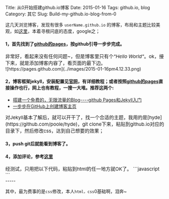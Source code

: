 Title: 从0开始搭建github.io博客
Date: 2015-01-16
Tags: github.io, blog
Category: 其它
Slug: Build-my-github.io-blog-from-0

这几天浏览博客，发现有很多 `userName.github.io` 的博客，布局和主题比较美观，如[这里](http://wanglongqi.github.io)，本着寻根问底的态度，google之；

#### 1，首先找到了[github的pages](https://pages.github.com)，按github引导一步步完成。
<div class="message" style="font-size: 15px">
非常好，看起来没有任何问题~，但是博客里只有个<em>"Hello World"</em>。ok，接下来，就是添加博客内容了，看页面的最下边。
</div>
![https://pages.github.com](../images/2015-01-16pm4.12.33.png)

#### 2，博客框架jekyll，安装配置见[官网](http://jekyllcn.com)，有详细教程；或者按照[github的pages](https://help.github.com/articles/using-jekyll-with-pages)直接操作也行，网上也有教程，一搜一大堆。推荐这两个:
* [搭建一个免费的，无限流量的Blog----github Pages和Jekyll入门](http://www.ruanyifeng.com/blog/2012/08/blogging_with_jekyll.html)
* [一步步在GitHub上创建博客主页](http://www.pchou.info/web-build/2013/01/03/build-github-blog-page-01.html)

<div class="message" style="font-size: 15px">
对Jekyll基本了解后，就可以开干了，找一个合适的主题，我用的是[hyde](https://github.com/poole/hyde)，git clone下来，粘贴到github.io对应的目录下，然后修改css，达到自己想要的效果；
</div>

#### 3，push git后就能看到博客了。

#### 4，添加评论，参考[这里](http://joeyio.com/jekyll/2013/04/13/how-to-use-uyan-in-Jekyll/)
<div class="message" style="font-size: 15px">
经测试，只用把以下代码，粘贴到html的任一地方就OK了。
```javascript
<!-- UY BEGIN -->
<div id="uyan_frame"></div>
<script type="text/javascript" id="UYScript" src="http://v1.uyan.cc/js/iframe.js?UYUserId=YOUR_USER_ID" async=""></script>
<!-- UY END -->
```
</div>
-----

其中，最为费事的是`css`修改，本人`html，css`0基础啊，泪奔~
